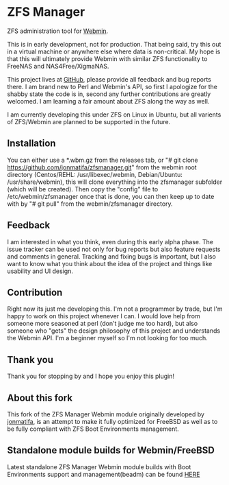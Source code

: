 # ZFS Manager

ZFS administration tool for [Webmin](http://www.webmin.com/).

This is in early development, not for production. That being said, try this out in a virtual machine or anywhere else where data is non-critical. My hope is that this will ultimately provide Webmin with similar ZFS functionality to FreeNAS and NAS4Free/XigmaNAS.

This project lives at [GitHub](https://github.com/jonmatifa/zfsmanager), please provide all feedback and bug reports there. I am brand new to Perl and Webmin's API, so first I apologize for the shabby state the code is in, second any further contributions are greatly welcomed. I am learning a fair amount about ZFS along the way as well.

I am currently developing this under ZFS on Linux in Ubuntu, but all varients of ZFS/Webmin are planned to be supported in the future.

## Installation

You can either use a *.wbm.gz from the releases tab, or "# git clone https://github.com/jonmatifa/zfsmanager.git" from the webmin root directory (Centos/REHL: /usr/libexec/webmin, Debian/Ubuntu: /usr/share/webmin), this will clone everything into the zfsmanager subfolder (which will be created). Then copy the "config" file to /etc/webmin/zfsmanager once that is done, you can then keep up to date with by "# git pull" from the webmin/zfsmanager directory.

## Feedback

I am interested in what you think, even during this early alpha phase. The issue tracker can be used not only for bug reports but also feature requests and comments in general. Tracking and fixing bugs is important, but I also want to know what you think about the idea of the project and things like usability and UI design.

## Contribution

Right now its just me developing this. I'm not a programmer by trade, but I'm happy to work on this project whenever I can. I would love help from someone more seasoned at perl (don't judge me too hard), but also someone who "gets" the design philosophy of this project and understands the Webmin API. I'm a beginner myself so I'm not looking for too much.

## Thank you

Thank you for stopping by and I hope you enjoy this plugin!


## About this fork
This fork of the ZFS Manager Webmin module originally developed by [jonmatifa](https://github.com/jonmatifa/zfsmanager), is an attempt to make it fully optimized for FreeBSD as well as to be fully compliant with ZFS Boot Environments management.

## Standalone module builds for Webmin/FreeBSD
Latest standalone ZFS Manager Webmin module builds with Boot Environments support and management(beadm) can be found [HERE](https://drive.google.com/drive/folders/11P1Sl_mISSSaMJO9bynhwK3aVP65PbKJ)
